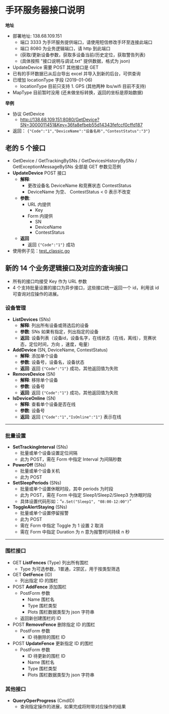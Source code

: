 
# 手环服务器接口说明

**地址**

- 部署地址: 138.68.109.151 
    + 端口 3333 为手环服务提供端口，请使用短信修改手环至连接此端口
    + 端口 8080 为业务逻辑端口，请 http 到此端口
    + (获取/更新设备参数，获取多设备当前/历史定位，获取警告列表)
    + (具体按照 "接口说明与调试.txt" 提供数据，格式为 json)
- UpdateDevice 需要 POST 其他接口是 GET
- 已有的手环数据已从后台导出 excel 并导入到新的后台，可供查询
- 已增加 locationType 字段 (2019-01-06)
    + locationType 目前只支持 1. GPS (其他两种 lbs/wifi 目前不支持)
- MapType 目前暂时没用 (还未做坐标转换，返回的坐标是原始数据) 

**举例**

- 协议 GetDevice
    + http://138.68.109.151:8080/GetDevice?SN=3000011451&Key=36fa8efbeb55d14343fefccf0cffd187
- 返回： `{"Code":"1","DeviceName":"设备名称","ContestStatus":"3"}`

## 老的 5 个接口

- GetDevice / GetTrackingBySNs / GetDevicesHistoryBySNs / GetExceptionMessageBySNs 全部是 GET 参数见范例
- **UpdateDevice**  POST 接口
    + **解释**: 
        * 更改设备名 DeviceName 和竞赛状态 ContestStatus
        * DeviceName 为空、 ContestStatus < 0 表示不改变
    + **参数**: 
        * URL 内提供
            - Key 
        * Form 内提供
            - SN
            - DeviceName
            - ContestStatus
    + **返回**
        * 返回 `{"Code":"1"}` 成功
- 使用例子见：[test_classic.go](./test_classic.go)

## 新的 14 个业务逻辑接口及对应的查询接口 

- 所有的接口均接受 Key 作为 URL 参数
- 4 个支持批量设置的接口为异步接口，这些接口统一返回一个 id，利用该 id 可查询对应操作的进展。

### 设备管理

- **ListDevices** (SNs)
    + **解释**: 列出所有设备或筛选后的设备
    + **参数**: SNs 如果有指定，列出指定的设备
    + **返回**: 设备列表（设备id，设备名字，在线状态（在线，离线），竞赛状态，定位时间，方向 ，速度，电量）
- **AddDevice** (SN, DeviceName, ContestStatus)
    + **解释**: 添加单个设备
    + **参数**: 设备号，设备名，设备状态
    + **返回**: 返回 `{"Code":"1"}` 成功，其他返回值为失败
- **RemoveDevice** (SN)
    + **解释**: 移除单个设备
    + **参数**: 设备号
    + **返回**: 返回 `{"Code":"1"}` 成功，其他返回值为失败
- **IsDeviceOnline** (SN)
    + **解释**: 查看单个设备是否在线
    + **参数**: 设备号
    + **返回**: 返回 `{"Code":"1","IsOnline":"1"}` 表示在线

-------------------------

### 批量设置

- **SetTrackingInterval** (SNs)
    + 批量或单个设备设置定位间隔
    + 此为 POST，需在 Form 中指定 Interval 为间隔秒数
- **PowerOff** (SNs)
    + 批量或单个设备关机
    + 此为 POST
- **SetSleepPeriods** (SNs)
    + 批量或单个设置休眠时段，其中 periods 为时段
    + 此为 POST，需在 Form 中指定 Sleep1/Sleep2/Sleep3 为休眠时段
    + 具体设置代码形如：“`v.Set("Sleep1", "08:00-12:00")`”
- **ToggleAlertStaying** (SNs)
    + 批量或单个设置停留报警
    + 此为 POST
    + 需在 Form 中指定 Toggle 为 1 设置 2 取消
    + 需在 Form 中指定 Duration 为 n 意为报警时间持续 n 秒

-------------------------

### 围栏接口

- GET **ListFences** (Type) 列出所有围栏
    + Type 为可选参数，1普通，2禁区，用于按类型筛选
- GET **GetFence** (ID)
    + 列出指定 ID 的围栏
- POST **AddFence** 添加围栏
    + PostForm 参数
        * Name 围栏名
        * Type 围栏类型
        * Plots 围栏数据类型为 json 字符串
    + 返回新创建围栏的 ID
- POST **RemoveFence** 删除指定 ID 的围栏
    + PostForm 参数
        * ID 待删除的围栏 ID
- POST **UpdateFence** 更新指定 ID 的围栏
    + PostForm 参数
        * ID 待更新的围栏 ID
        * Name 围栏名
        * Type 围栏类型
        * Plots 围栏数据类型为 json 字符串

### 其他接口

- **QueryOperProgress** (CmdID)
    + 查询指定操作的进展，如果完成将附带对应操作的结果


